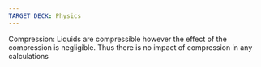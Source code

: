 ```yaml
---
TARGET DECK: Physics
---
```

Compression: Liquids are compressible however the effect of the compression is negligible. Thus there is no impact of compression in any calculations


